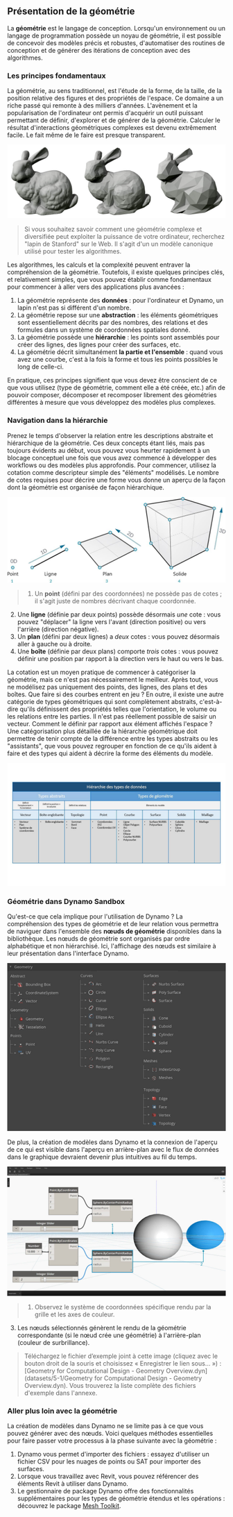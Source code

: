 ## Présentation de la géométrie
La **géométrie** est le langage de conception. Lorsqu'un environnement ou un langage de programmation possède un noyau de géométrie, il est possible de concevoir des modèles précis et robustes, d'automatiser des routines de conception et de générer des itérations de conception avec des algorithmes.

### Les principes fondamentaux
La géométrie, au sens traditionnel, est l'étude de la forme, de la taille, de la position relative des figures et des propriétés de l'espace. Ce domaine a un riche passé qui remonte à des milliers d'années. L'avènement et la popularisation de l'ordinateur ont permis d'acquérir un outil puissant permettant de définir, d'explorer et de générer de la géométrie. Calculer le résultat d'interactions géométriques complexes est devenu extrêmement facile. Le fait même de le faire est presque transparent.

![Le lapin de Stanford](images/5-1/StanfordBunny.jpg)
> Si vous souhaitez savoir comment une géométrie complexe et diversifiée peut exploiter la puissance de votre ordinateur, recherchez "lapin de Stanford" sur le Web. Il s'agit d'un un modèle canonique utilisé pour tester les algorithmes.

Les algorithmes, les calculs et la complexité peuvent entraver la compréhension de la géométrie. Toutefois, il existe quelques principes clés, et relativement simples, que vous pouvez établir comme fondamentaux pour commencer à aller vers des applications plus avancées :

1. La géométrie représente des **données** : pour l'ordinateur et Dynamo, un lapin n'est pas si différent d'un nombre.
2. La géométrie repose sur une **abstraction** : les éléments géométriques sont essentiellement décrits par des nombres, des relations et des formules dans un système de coordonnées spatiales donné.
3. La géométrie possède une **hiérarchie** : les points sont assemblés pour créer des lignes, des lignes pour créer des surfaces, etc.
4. La géométrie décrit simultanément **la partie et l'ensemble** : quand vous avez une courbe, c'est à la fois la forme et tous les points possibles le long de celle-ci.

En pratique, ces principes signifient que vous devez être conscient de ce que vous utilisez (type de géométrie, comment elle a été créée, etc.) afin de pouvoir composer, décomposer et recomposer librement des géométries différentes à mesure que vous développez des modèles plus complexes.

### Navigation dans la hiérarchie
Prenez le temps d'observer la relation entre les descriptions abstraite et hiérarchique de la géométrie. Ces deux concepts étant liés, mais pas toujours évidents au début, vous pouvez vous heurter rapidement à un blocage conceptuel une fois que vous avez commencé à développer des workflows ou des modèles plus approfondis. Pour commencer, utilisez la cotation comme descripteur simple des "éléments" modélisés. Le nombre de cotes requises pour décrire une forme vous donne un aperçu de la façon dont la géométrie est organisée de façon hiérarchique.

![Géométrie de calcul](images/5-1/GeometryDimensionality.jpg)
> 1. Un **point** (défini par des coordonnées) ne possède pas de cotes ; il s'agit juste de nombres décrivant chaque coordonnée.
2. Une **ligne** (définie par deux points) possède désormais *une* cote : vous pouvez "déplacer" la ligne vers l'avant (direction positive) ou vers l'arrière (direction négative).
3. Un **plan** (défini par deux lignes) a *deux* cotes : vous pouvez désormais aller à gauche ou à droite.
4. Une **boîte** (définie par deux plans) comporte *trois* cotes : vous pouvez définir une position par rapport à la direction vers le haut ou vers le bas.

La cotation est un moyen pratique de commencer à catégoriser la géométrie, mais ce n'est pas nécessairement le meilleur. Après tout, vous ne modélisez pas uniquement des points, des lignes, des plans et des boîtes. Que faire si des courbes entrent en jeu ? En outre, il existe une autre catégorie de types géométriques qui sont complètement abstraits, c'est-à-dire qu'ils définissent des propriétés telles que l'orientation, le volume ou les relations entre les parties. Il n'est pas réellement possible de saisir un vecteur. Comment le définir par rapport aux élément affichés l'espace ? Une catégorisation plus détaillée de la hiérarchie géométrique doit permettre de tenir compte de la différence entre les types abstraits ou les "assistants", que vous pouvez regrouper en fonction de ce qu'ils aident à faire et des types qui aident à décrire la forme des éléments du modèle.

![Hiérarchie de la géométrie](images/5-1/GeometryHierarchy.jpg)

### Géométrie dans Dynamo Sandbox

Qu'est-ce que cela implique pour l'utilisation de Dynamo ? La compréhension des types de géométrie et de leur relation vous permettra de naviguer dans l'ensemble des **nœuds de géométrie** disponibles dans la bibliothèque. Les nœuds de géométrie sont organisés par ordre alphabétique et non hiérarchisé. Ici, l'affichage des nœuds est similaire à leur présentation dans l'interface Dynamo.

![Géométrie dans Dynamo](images/5-1/GeometryOrganization2.jpg)

De plus, la création de modèles dans Dynamo et la connexion de l'aperçu de ce qui est visible dans l'aperçu en arrière-plan avec le flux de données dans le graphique devraient devenir plus intuitives au fil du temps.


![Géométrie dans Dynamo](images/5-1/GeometryInDynamo.jpg)
> 1. Observez le système de coordonnées spécifique rendu par la grille et les axes de couleur.
3. Les nœuds sélectionnés génèrent le rendu de la géométrie correspondante (si le nœud crée une géométrie) à l'arrière-plan (couleur de surbrillance).

> Téléchargez le fichier d’exemple joint à cette image (cliquez avec le bouton droit de la souris et choisissez « Enregistrer le lien sous... ») : [Geometry for Computational Design - Geometry Overview.dyn] (datasets/5-1/Geometry for Computational Design - Geometry Overview.dyn). Vous trouverez la liste complète des fichiers d'exemple dans l'annexe.

### Aller plus loin avec la géométrie
La création de modèles dans Dynamo ne se limite pas à ce que vous pouvez générer avec des nœuds. Voici quelques méthodes essentielles pour faire passer votre processus à la phase suivante avec la géométrie :

1. Dynamo vous permet d'importer des fichiers : essayez d'utiliser un fichier CSV pour les nuages de points ou SAT pour importer des surfaces.
2. Lorsque vous travaillez avec Revit, vous pouvez référencer des éléments Revit à utiliser dans Dynamo.
3. Le gestionnaire de package Dynamo offre des fonctionnalités supplémentaires pour les types de géométrie étendus et les opérations : découvrez le package [Mesh Toolkit](https://github.com/DynamoDS/Dynamo/wiki/Dynamo-Mesh-Toolkit).

